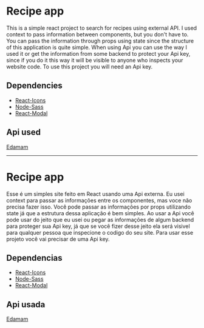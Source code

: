 # Recipe app

This is a simple react project to search for recipes using external API.
I used context to pass information between components, but you don't have to. You can pass the information through props using state since the structure of this application is quite simple.
When using Api you can use the way I used it or get the information from some backend to protect your Api key, since if you do it this way it will be visible to anyone who inspects your website code. To use this project you will need an Api key.

## Dependencies

* [React-Icons](https://react-icons.github.io/react-icons/)
* [Node-Sass](https://www.npmjs.com/package/node-sass?activeTab=versions)
* [React-Modal](https://www.npmjs.com/package/react-modal)

## Api used

[Edamam](https://developer.edamam.com/)



---

# Recipe app

Esse é um simples site feito em React usando uma Api externa.
Eu usei context para passar as informações entre os componentes, mas voce não precisa fazer isso. Você pode passar as informações por props utilizando state já que a estrutura dessa aplicação é bem simples.
Ao usar a Api você pode usar do jeito que eu usei ou pegar as informações de algum backend para proteger sua Api key, já que se você fizer desse jeito ela será visivel para qualquer pessoa que inspecione o codigo do seu site. Para usar esse projeto você vai precisar de uma Api key.

## Dependencias

* [React-Icons](https://react-icons.github.io/react-icons/)
* [Node-Sass](https://www.npmjs.com/package/node-sass?activeTab=versions)
* [React-Modal](https://www.npmjs.com/package/react-modal)

## Api usada

[Edamam](https://developer.edamam.com/)